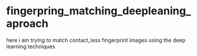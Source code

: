 # fingerpring_matching_deepleaning_aproach
here i am trying to match contact_less fingerprint images using the deep learning techniques
